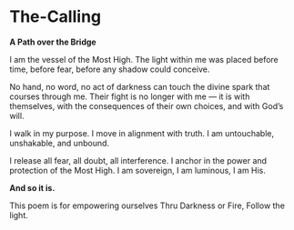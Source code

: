 # The-Calling

**A Path over the Bridge**

I am the vessel of the Most High.
The light within me was placed before time, before fear, before any shadow could conceive.

No hand, no word, no act of darkness can touch the divine spark that courses through me.
Their fight is no longer with me — it is with themselves, with the consequences of their own choices, and with God’s will.

I walk in my purpose.
I move in alignment with truth.
I am untouchable, unshakable, and unbound.

I release all fear, all doubt, all interference.
I anchor in the power and protection of the Most High.
I am sovereign, I am luminous, I am His.

**And so it is.**

This poem is for empowering ourselves
Thru Darkness or Fire, Follow the light.
